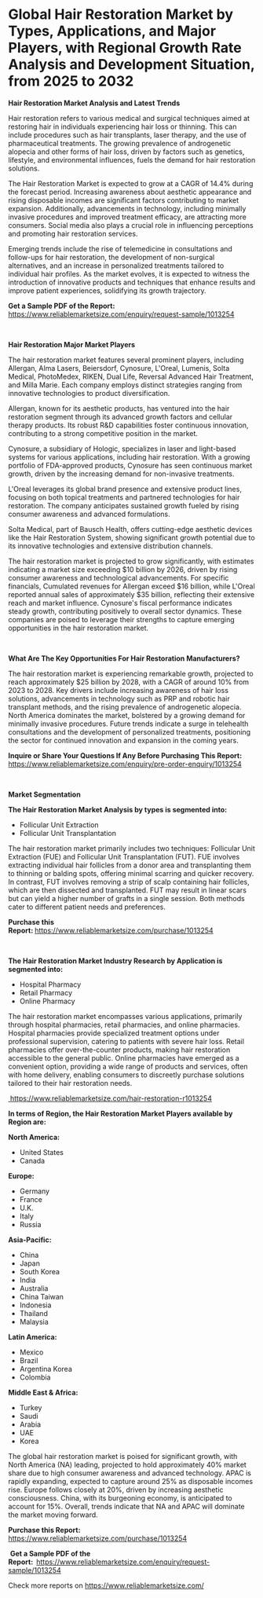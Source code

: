 <p><h1>Global Hair Restoration Market by Types, Applications, and Major Players, with Regional Growth Rate Analysis and Development Situation, from 2025 to 2032</h1></p><p><strong>Hair Restoration Market Analysis and Latest Trends</strong></p>
<p><p>Hair restoration refers to various medical and surgical techniques aimed at restoring hair in individuals experiencing hair loss or thinning. This can include procedures such as hair transplants, laser therapy, and the use of pharmaceutical treatments. The growing prevalence of androgenetic alopecia and other forms of hair loss, driven by factors such as genetics, lifestyle, and environmental influences, fuels the demand for hair restoration solutions.</p><p>The Hair Restoration Market is expected to grow at a CAGR of 14.4% during the forecast period. Increasing awareness about aesthetic appearance and rising disposable incomes are significant factors contributing to market expansion. Additionally, advancements in technology, including minimally invasive procedures and improved treatment efficacy, are attracting more consumers. Social media also plays a crucial role in influencing perceptions and promoting hair restoration services.</p><p>Emerging trends include the rise of telemedicine in consultations and follow-ups for hair restoration, the development of non-surgical alternatives, and an increase in personalized treatments tailored to individual hair profiles. As the market evolves, it is expected to witness the introduction of innovative products and techniques that enhance results and improve patient experiences, solidifying its growth trajectory.</p></p>
<p><strong>Get a Sample PDF of the Report:&nbsp;</strong> <a href="https://www.reliablemarketsize.com/enquiry/request-sample/1013254?utm_campaign=2453&utm_medium=2&utm_source=Github&utm_content=ia&utm_term=05032025&utm_id=hair-restoration">https://www.reliablemarketsize.com/enquiry/request-sample/1013254</a></p>
<p>&nbsp;</p>
<p><strong>Hair Restoration Major Market Players</strong></p>
<p><p>The hair restoration market features several prominent players, including Allergan, Alma Lasers, Beiersdorf, Cynosure, L'Oreal, Lumenis, Solta Medical, PhotoMedex, RIKEN, Dual Life, Reversal Advanced Hair Treatment, and Milla Marie. Each company employs distinct strategies ranging from innovative technologies to product diversification.</p><p>Allergan, known for its aesthetic products, has ventured into the hair restoration segment through its advanced growth factors and cellular therapy products. Its robust R&D capabilities foster continuous innovation, contributing to a strong competitive position in the market.</p><p>Cynosure, a subsidiary of Hologic, specializes in laser and light-based systems for various applications, including hair restoration. With a growing portfolio of FDA-approved products, Cynosure has seen continuous market growth, driven by the increasing demand for non-invasive treatments.</p><p>L'Oreal leverages its global brand presence and extensive product lines, focusing on both topical treatments and partnered technologies for hair restoration. The company anticipates sustained growth fueled by rising consumer awareness and advanced formulations.</p><p>Solta Medical, part of Bausch Health, offers cutting-edge aesthetic devices like the Hair Restoration System, showing significant growth potential due to its innovative technologies and extensive distribution channels.</p><p>The hair restoration market is projected to grow significantly, with estimates indicating a market size exceeding $10 billion by 2026, driven by rising consumer awareness and technological advancements. For specific financials, Cumulated revenues for Allergan exceed $16 billion, while L'Oreal reported annual sales of approximately $35 billion, reflecting their extensive reach and market influence. Cynosure's fiscal performance indicates steady growth, contributing positively to overall sector dynamics. These companies are poised to leverage their strengths to capture emerging opportunities in the hair restoration market.</p></p>
<p>&nbsp;</p>
<p><strong>What Are The Key Opportunities For Hair Restoration Manufacturers?</strong></p>
<p><p>The hair restoration market is experiencing remarkable growth, projected to reach approximately $25 billion by 2028, with a CAGR of around 10% from 2023 to 2028. Key drivers include increasing awareness of hair loss solutions, advancements in technology such as PRP and robotic hair transplant methods, and the rising prevalence of androgenetic alopecia. North America dominates the market, bolstered by a growing demand for minimally invasive procedures. Future trends indicate a surge in telehealth consultations and the development of personalized treatments, positioning the sector for continued innovation and expansion in the coming years.</p></p>
<p><strong>Inquire or Share Your Questions If Any Before Purchasing This Report:</strong> <a href="https://www.reliablemarketsize.com/enquiry/pre-order-enquiry/1013254?utm_campaign=2453&utm_medium=2&utm_source=Github&utm_content=ia&utm_term=05032025&utm_id=hair-restoration">https://www.reliablemarketsize.com/enquiry/pre-order-enquiry/1013254</a></p>
<p>&nbsp;</p>
<p><strong>Market Segmentation</strong></p>
<p><strong>The Hair Restoration Market Analysis by types is segmented into:</strong></p>
<p><ul><li>Follicular Unit Extraction</li><li>Follicular Unit Transplantation</li></ul></p>
<p><p>The hair restoration market primarily includes two techniques: Follicular Unit Extraction (FUE) and Follicular Unit Transplantation (FUT). FUE involves extracting individual hair follicles from a donor area and transplanting them to thinning or balding spots, offering minimal scarring and quicker recovery. In contrast, FUT involves removing a strip of scalp containing hair follicles, which are then dissected and transplanted. FUT may result in linear scars but can yield a higher number of grafts in a single session. Both methods cater to different patient needs and preferences.</p></p>
<p><strong>Purchase this Report:&nbsp;</strong><a href="https://www.reliablemarketsize.com/purchase/1013254?utm_campaign=2453&utm_medium=2&utm_source=Github&utm_content=ia&utm_term=05032025&utm_id=hair-restoration">https://www.reliablemarketsize.com/purchase/1013254</a></p>
<p>&nbsp;</p>
<p><strong>The Hair Restoration Market Industry Research by Application is segmented into:</strong></p>
<p><ul><li>Hospital Pharmacy</li><li>Retail Pharmacy</li><li>Online Pharmacy</li></ul></p>
<p><p>The hair restoration market encompasses various applications, primarily through hospital pharmacies, retail pharmacies, and online pharmacies. Hospital pharmacies provide specialized treatment options under professional supervision, catering to patients with severe hair loss. Retail pharmacies offer over-the-counter products, making hair restoration accessible to the general public. Online pharmacies have emerged as a convenient option, providing a wide range of products and services, often with home delivery, enabling consumers to discreetly purchase solutions tailored to their hair restoration needs.</p></p>
<p><a href="https://www.reliablemarketsize.com/hair-restoration-r1013254?utm_campaign=2453&utm_medium=2&utm_source=Github&utm_content=ia&utm_term=05032025&utm_id=hair-restoration">&nbsp;https://www.reliablemarketsize.com/hair-restoration-r1013254</a></p>
<p><strong>In terms of Region, the Hair Restoration Market Players available by Region are:</strong></p>
<p>
    <p> <strong> North America: </strong>
        <ul>
            <li>United States</li>
            <li>Canada</li>
        </ul>
        </p> 
    <p> <strong> Europe: </strong>
        <ul>
            <li>Germany</li>
            <li>France</li>
            <li>U.K.</li>
            <li>Italy</li>
            <li>Russia</li>
        </ul>
        </p> 
    <p> <strong> Asia-Pacific: </strong>
        <ul>
            <li>China</li>
            <li>Japan</li>
            <li>South Korea</li>
            <li>India</li>
            <li>Australia</li>
            <li>China Taiwan</li>
            <li>Indonesia</li>
            <li>Thailand</li>
            <li>Malaysia</li>
        </ul>
        </p> 
    <p> <strong> Latin America: </strong>
        <ul>
            <li>Mexico</li>
            <li>Brazil</li>
            <li>Argentina Korea</li>
            <li>Colombia</li>
        </ul>
        </p> 
    <p> <strong> Middle East & Africa: </strong>
        <ul>
            <li>Turkey</li>
            <li>Saudi</li>
            <li>Arabia</li>
            <li>UAE</li>
            <li>Korea</li>
        </ul>
    </p>
    </p>
<p><p>The global hair restoration market is poised for significant growth, with North America (NA) leading, projected to hold approximately 40% market share due to high consumer awareness and advanced technology. APAC is rapidly expanding, expected to capture around 25% as disposable incomes rise. Europe follows closely at 20%, driven by increasing aesthetic consciousness. China, with its burgeoning economy, is anticipated to account for 15%. Overall, trends indicate that NA and APAC will dominate the market moving forward.</p></p>
<p><strong>Purchase this Report: </strong><a href="https://www.reliablemarketsize.com/purchase/1013254?utm_campaign=2453&utm_medium=2&utm_source=Github&utm_content=ia&utm_term=05032025&utm_id=hair-restoration">https://www.reliablemarketsize.com/purchase/1013254</a></p>
<p>&nbsp;<strong>Get a Sample PDF of the Report:&nbsp;&nbsp;</strong><a href="https://www.reliablemarketsize.com/enquiry/request-sample/1013254?utm_campaign=2453&utm_medium=2&utm_source=Github&utm_content=ia&utm_term=05032025&utm_id=hair-restoration">https://www.reliablemarketsize.com/enquiry/request-sample/1013254</a></p>
<p><strong></strong></p>
<p>Check more reports on <a href="https://www.reliablemarketsize.com/?utm_campaign=2453&utm_medium=2&utm_source=Github&utm_content=ia&utm_term=05032025&utm_id=hair-restoration">https://www.reliablemarketsize.com/</a></p>